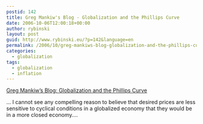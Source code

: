 ```yaml
---
postid: 142
title: Greg Mankiw's Blog - Globalization and the Phillips Curve
date: 2006-10-06T12:00:18+00:00
author: rybinski
layout: post
guid: http://www.rybinski.eu/?p=142&language=en
permalink: /2006/10/greg-mankiws-blog-globalization-and-the-phillips-curve/
categories:
  - globalization
tags:
  - globalization
  - inflation
---
```

[Greg Mankiw’s Blog: Globalization and the Phillips Curve](http://gregmankiw.blogspot.com/2006/10/globalization-and-phillips-curve.html)

… I cannot see any compelling reason to believe that desired prices are less sensitive to cyclical conditions in a globalized economy that they would be in a more closed economy….
